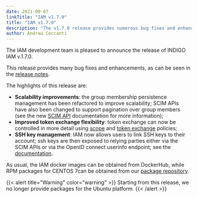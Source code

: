 ```yaml
---
date: 2021-09-07
linkTitle: "IAM v1.7.0"
title: "IAM v1.7.0"
description: "The v1.7.0 release provides numerous bug fixes and enhancements"
author: Andrea Ceccanti
---
```


The IAM development team is pleased to announce the release of INDIGO IAM v.1.7.0.

This release provides many bug fixes and enhancements, as can be seen in the [release notes][release-notes].

The highlights of this release are:

- **Scalability improvements**: the group membership persistence management has
  been refactored to improve scalability; SCIM APIs have also been changed to
  support pagination over group members (see the new [SCIM API][scim-apis]
  documentation for more information);
- **Improved token exchange flexibility**: token exchange can now be controlled
  in more detail using [scope][scope-policy-api] and [token
  exchange][token-exchange-policy-api] policies;
- **SSH key management**: IAM now allows users to link SSH keys to their account;
  ssh keys are then exposed to relying parties either via the SCIM APIs or via
  the OpenID connect userinfo endpoint; see the [documentation][ssh-doc].

As usual, the IAM docker images can be obtained from DockerHub, while RPM
packages for CENTOS 7can be obtained from our [package repository][repo].

{{< alert title="Warning" color="warning" >}}
Starting from this release, we no longer provide packages for the Ubuntu platform.
{{< /alert >}}

[release-notes]: https://github.com/indigo-iam/iam/releases/tag/v1.7.0
[scim-apis]: /docs/reference/api/scim-api/
[scope-policy-api]: /docs/reference/api/scope-policy-api/
[token-exchange-policy-api]: /docs/reference/api/token-exchange-policy-api/
[repo]: https://indigo-iam.github.io/repo/
[ssh-doc]: /docs/tasks/user/manage-ssh-keys/
